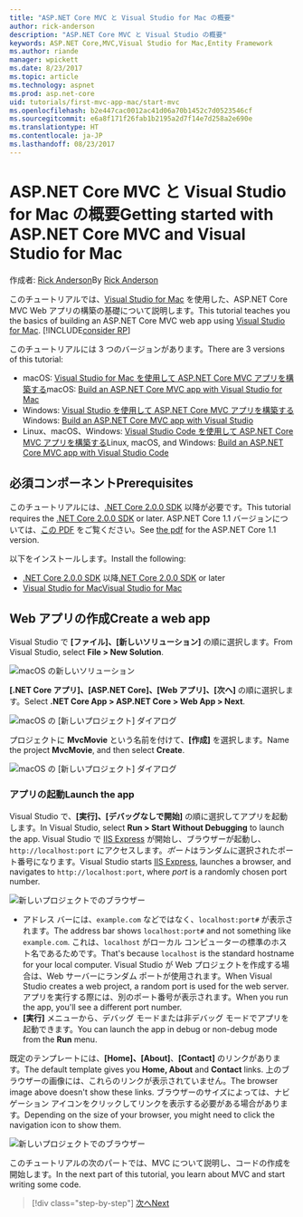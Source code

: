 ```yaml
---
title: "ASP.NET Core MVC と Visual Studio for Mac の概要"
author: rick-anderson
description: "ASP.NET Core MVC と Visual Studio の概要"
keywords: ASP.NET Core,MVC,Visual Studio for Mac,Entity Framework
ms.author: riande
manager: wpickett
ms.date: 8/23/2017
ms.topic: article
ms.technology: aspnet
ms.prod: asp.net-core
uid: tutorials/first-mvc-app-mac/start-mvc
ms.openlocfilehash: b2e447cac0012ac41d06a70b1452c7d0523546cf
ms.sourcegitcommit: e6a8f171f26fab1b2195a2d7f14e7d258a2e690e
ms.translationtype: HT
ms.contentlocale: ja-JP
ms.lasthandoff: 08/23/2017
---
```

# <a name="getting-started-with-aspnet-core-mvc-and-visual-studio-for-mac"></a><span data-ttu-id="ece16-104">ASP.NET Core MVC と Visual Studio for Mac の概要</span><span class="sxs-lookup"><span data-stu-id="ece16-104">Getting started with ASP.NET Core MVC and Visual Studio for Mac</span></span>

<span data-ttu-id="ece16-105">作成者: [Rick Anderson](https://twitter.com/RickAndMSFT)</span><span class="sxs-lookup"><span data-stu-id="ece16-105">By [Rick Anderson](https://twitter.com/RickAndMSFT)</span></span>

<span data-ttu-id="ece16-106">このチュートリアルでは、[Visual Studio for Mac](https://www.visualstudio.com/vs/visual-studio-mac/) を使用した、ASP.NET Core MVC Web アプリの構築の基礎について説明します。</span><span class="sxs-lookup"><span data-stu-id="ece16-106">This tutorial teaches you the basics of building an ASP.NET Core MVC web app using [Visual Studio for Mac](https://www.visualstudio.com/vs/visual-studio-mac/).</span></span> [!INCLUDE[consider RP](../../includes/razor.md)]

<span data-ttu-id="ece16-107">このチュートリアルには 3 つのバージョンがあります。</span><span class="sxs-lookup"><span data-stu-id="ece16-107">There are 3 versions of this tutorial:</span></span>

* <span data-ttu-id="ece16-108">macOS: [Visual Studio for Mac を使用して ASP.NET Core MVC アプリを構築する](xref:tutorials/first-mvc-app-mac/start-mvc)</span><span class="sxs-lookup"><span data-stu-id="ece16-108">macOS: [Build an ASP.NET Core MVC app with Visual Studio for Mac](xref:tutorials/first-mvc-app-mac/start-mvc)</span></span>
* <span data-ttu-id="ece16-109">Windows: [Visual Studio を使用して ASP.NET Core MVC アプリを構築する](xref:tutorials/first-mvc-app/start-mvc)</span><span class="sxs-lookup"><span data-stu-id="ece16-109">Windows: [Build an ASP.NET Core MVC app with Visual Studio](xref:tutorials/first-mvc-app/start-mvc)</span></span>
* <span data-ttu-id="ece16-110">Linux、macOS、Windows: [Visual Studio Code を使用して ASP.NET Core MVC アプリを構築する](xref:tutorials/first-mvc-app-xplat/start-mvc)</span><span class="sxs-lookup"><span data-stu-id="ece16-110">Linux, macOS, and Windows: [Build an ASP.NET Core MVC app with Visual Studio Code](xref:tutorials/first-mvc-app-xplat/start-mvc)</span></span>

## <a name="prerequisites"></a><span data-ttu-id="ece16-111">必須コンポーネント</span><span class="sxs-lookup"><span data-stu-id="ece16-111">Prerequisites</span></span>

<span data-ttu-id="ece16-112">このチュートリアルには、[.NET Core 2.0.0 SDK](https://dot.net/core) 以降が必要です。</span><span class="sxs-lookup"><span data-stu-id="ece16-112">This tutorial requires the [.NET Core 2.0.0 SDK](https://dot.net/core) or later.</span></span> <span data-ttu-id="ece16-113">ASP.NET Core 1.1 バージョンについては、[この PDF](https://github.com/aspnet/Docs/tree/master/aspnetcore/tutorials/first-mvc-app-mac/start-mvc/8-23-17.pdf) をご覧ください。</span><span class="sxs-lookup"><span data-stu-id="ece16-113">See [the pdf](https://github.com/aspnet/Docs/tree/master/aspnetcore/tutorials/first-mvc-app-mac/start-mvc/8-23-17.pdf) for the ASP.NET Core 1.1 version.</span></span>

<span data-ttu-id="ece16-114">以下をインストールします。</span><span class="sxs-lookup"><span data-stu-id="ece16-114">Install the following:</span></span>

- <span data-ttu-id="ece16-115">[.NET Core 2.0.0 SDK](https://dot.net/core) 以降</span><span class="sxs-lookup"><span data-stu-id="ece16-115">[.NET Core 2.0.0 SDK](https://dot.net/core) or later</span></span>
- [<span data-ttu-id="ece16-116">Visual Studio for Mac</span><span class="sxs-lookup"><span data-stu-id="ece16-116">Visual Studio for Mac</span></span>](https://www.visualstudio.com/vs/visual-studio-mac/)

## <a name="create-a-web-app"></a><span data-ttu-id="ece16-117">Web アプリの作成</span><span class="sxs-lookup"><span data-stu-id="ece16-117">Create a web app</span></span>

<span data-ttu-id="ece16-118">Visual Studio で **[ファイル]、[新しいソリューション]** の順に選択します。</span><span class="sxs-lookup"><span data-stu-id="ece16-118">From Visual Studio, select **File > New Solution**.</span></span>

![macOS の新しいソリューション](../first-web-api-mac/_static/sln.png)

<span data-ttu-id="ece16-120">**[.NET Core アプリ]、[ASP.NET Core]、[Web アプリ]、[次へ]** の順に選択します。</span><span class="sxs-lookup"><span data-stu-id="ece16-120">Select **.NET Core App >  ASP.NET Core > Web App > Next**.</span></span>

![macOS の [新しいプロジェクト] ダイアログ](start-mvc/1.png)

<span data-ttu-id="ece16-122">プロジェクトに **MvcMovie** という名前を付けて、**[作成]** を選択します。</span><span class="sxs-lookup"><span data-stu-id="ece16-122">Name the project **MvcMovie**, and then select **Create**.</span></span>

![macOS の [新しいプロジェクト] ダイアログ](start-mvc/2.png)

### <a name="launch-the-app"></a><span data-ttu-id="ece16-124">アプリの起動</span><span class="sxs-lookup"><span data-stu-id="ece16-124">Launch the app</span></span>

<span data-ttu-id="ece16-125">Visual Studio で、**[実行]、[デバッグなしで開始]** の順に選択してアプリを起動します。</span><span class="sxs-lookup"><span data-stu-id="ece16-125">In Visual Studio, select **Run > Start Without Debugging** to launch the app.</span></span> <span data-ttu-id="ece16-126">Visual Studio で [IIS Express](http://www.iis.net/learn/extensions/introduction-to-iis-express/iis-express-overview) が開始し、ブラウザーが起動し、`http://localhost:port` にアクセスします。*ポート*はランダムに選択されたポート番号になります。</span><span class="sxs-lookup"><span data-stu-id="ece16-126">Visual Studio starts [IIS Express](http://www.iis.net/learn/extensions/introduction-to-iis-express/iis-express-overview), launches a browser, and navigates to `http://localhost:port`, where *port* is a randomly chosen port number.</span></span>

![新しいプロジェクトでのブラウザー](start-mvc/b1.png)

* <span data-ttu-id="ece16-128">アドレス バーには、`example.com` などではなく、`localhost:port#` が表示されます。</span><span class="sxs-lookup"><span data-stu-id="ece16-128">The address bar shows `localhost:port#` and not something like `example.com`.</span></span> <span data-ttu-id="ece16-129">これは、`localhost` がローカル コンピューターの標準のホスト名であるためです。</span><span class="sxs-lookup"><span data-stu-id="ece16-129">That's because `localhost` is the standard hostname for your local computer.</span></span> <span data-ttu-id="ece16-130">Visual Studio が Web プロジェクトを作成する場合は、Web サーバーにランダム ポートが使用されます。</span><span class="sxs-lookup"><span data-stu-id="ece16-130">When Visual Studio creates a web project, a random port is used for the web server.</span></span> <span data-ttu-id="ece16-131">アプリを実行する際には、別のポート番号が表示されます。</span><span class="sxs-lookup"><span data-stu-id="ece16-131">When you run the app, you'll see a different port number.</span></span>
* <span data-ttu-id="ece16-132">**[実行]** メニューから、デバッグ モードまたは非デバッグ モードでアプリを起動できます。</span><span class="sxs-lookup"><span data-stu-id="ece16-132">You can launch the app in debug or non-debug mode from the **Run** menu.</span></span>

<span data-ttu-id="ece16-133">既定のテンプレートには、**[Home]、[About]**、**[Contact]** のリンクがあります。</span><span class="sxs-lookup"><span data-stu-id="ece16-133">The default template gives you **Home, About** and **Contact** links.</span></span> <span data-ttu-id="ece16-134">上のブラウザーの画像には、これらのリンクが表示されていません。</span><span class="sxs-lookup"><span data-stu-id="ece16-134">The browser image above doesn't show these links.</span></span> <span data-ttu-id="ece16-135">ブラウザーのサイズによっては、ナビゲーション アイコンをクリックしてリンクを表示する必要がある場合があります。</span><span class="sxs-lookup"><span data-stu-id="ece16-135">Depending on the size of your browser, you might need to click the navigation icon to show them.</span></span>

![新しいプロジェクトでのブラウザー](start-mvc/b2.png)

<span data-ttu-id="ece16-137">このチュートリアルの次のパートでは、MVC について説明し、コードの作成を開始します。</span><span class="sxs-lookup"><span data-stu-id="ece16-137">In the next part of this tutorial, you learn about MVC and start writing some code.</span></span>

>[!div class="step-by-step"]
[<span data-ttu-id="ece16-138">次へ</span><span class="sxs-lookup"><span data-stu-id="ece16-138">Next</span></span>](adding-controller.md)  

